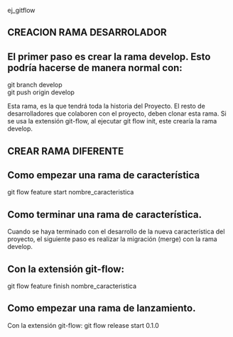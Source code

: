 ej_gitflow

## CREACION RAMA DESARROLADOR
## El primer paso es crear la rama develop. Esto podría hacerse de manera normal con:
 git branch develop  
 git push origin develop  


Esta rama, es la que tendrá toda la historia del Proyecto. El resto de desarrolladores que colaboren con el proyecto,
deben clonar esta rama.
Si se usa la extensión git-flow, al ejecutar git flow init, este crearía la rama develop.

## CREAR RAMA DIFERENTE
## Como empezar una rama de característica
git flow feature start nombre_caracteristica  
## Como terminar una rama de característica.
Cuando se haya terminado con el desarrollo de la nueva característica del proyecto, el siguiente paso es realizar la migración (merge) con la rama develop.

## Con la extensión git-flow:
 git flow feature finish nombre_caracteristica  
## Como empezar una rama de lanzamiento.
Con la extensión git-flow:
 git flow release start 0.1.0  
